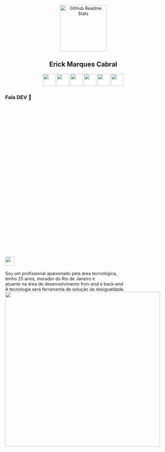 

<p align="center">
 <img heigth="150" Width="150" style="max-width:100%" src="https://raw.githubusercontent.com/MicaelliMedeiros/micaellimedeiros/master/image/computer-illustration.png" align="center" alt="GitHub Readme Stats" />
 <h2 align="center">Erick Marques Cabral</h2>
 <p align="center">
  <img 
       heigth="30"
       Width="40"
       style="max-width:100%"
       src="https://cdn.jsdelivr.net/gh/devicons/devicon/icons/css3/css3-original.svg">
  <img 
       heigth="30" 
       Width="40"
       style="max-width:100%"
       src="https://cdn.jsdelivr.net/gh/devicons/devicon/icons/html5/html5-original.svg">
  <img 
       heigth="30" 
       Width="40"
       style="max-width:100%"
       src="https://cdn.jsdelivr.net/gh/devicons/devicon/icons/nodejs/nodejs-original.svg">
  <img 
       heigth="30" 
       Width="40"
       style="max-width:100%"
       src="https://cdn.jsdelivr.net/gh/devicons/devicon/icons/react/react-original.svg">
  <img 
       heigth="30" 
       Width="40"
       style="max-width:100%"
       src="https://cdn.jsdelivr.net/gh/devicons/devicon/icons/typescript/typescript-original.svg">
  <img 
       heigth="30" 
       Width="40"
       style="max-width:100%"
       src="https://cdn.jsdelivr.net/gh/devicons/devicon/icons/javascript/javascript-original.svg">
  </p>
</p>

### Fala DEV 👋 <svg viewBox="0 0 128 128"><a href="https://www.linkedin.com/in/erick-marques-cabral-999b151b4/"><img align="center" heigth="20" Width="30" src="https://cdn.jsdelivr.net/gh/devicons/devicon/icons/linkedin/linkedin-original.svg"></a>
  
  <p float="left" align-items="center">
    <img>Sou um profissional apaixonado pela área tecnológica, </br>tenho 25 anos, morador do Rio de Janeiro e</br>atuante na área de desenvolvimento fron-end e back-end</br>A tecnologia será ferramenta de solução da desigualdade.</img>
    <img heigth="500px" 
       Width="500px"
       style="max-width:100%"
       align="center" src="https://inovan.do/wp-content/uploads/2020/01/mobile-app-development.png" />
  </p>
  
